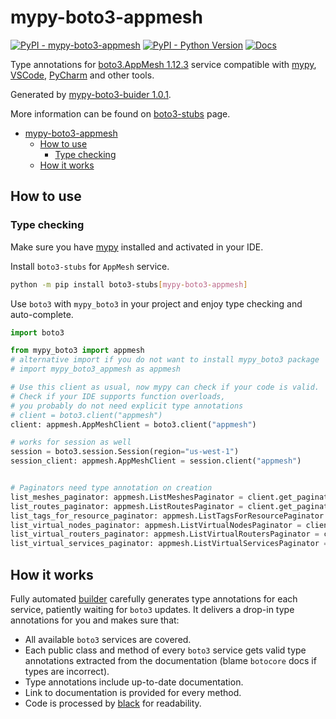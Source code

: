 # mypy-boto3-appmesh

[![PyPI - mypy-boto3-appmesh](https://img.shields.io/pypi/v/mypy-boto3-appmesh.svg?color=blue)](https://pypi.org/project/mypy-boto3-appmesh)
[![PyPI - Python Version](https://img.shields.io/pypi/pyversions/mypy-boto3-appmesh.svg?color=blue)](https://pypi.org/project/mypy-boto3-appmesh)
[![Docs](https://img.shields.io/readthedocs/mypy-boto3-builder.svg?color=blue)](https://mypy-boto3-builder.readthedocs.io/)

Type annotations for
[boto3.AppMesh 1.12.3](https://boto3.amazonaws.com/v1/documentation/api/1.12.3/reference/services/appmesh.html#AppMesh) service
compatible with [mypy](https://github.com/python/mypy), [VSCode](https://code.visualstudio.com/),
[PyCharm](https://www.jetbrains.com/pycharm/) and other tools.

Generated by [mypy-boto3-buider 1.0.1](https://github.com/vemel/mypy_boto3_builder).

More information can be found on [boto3-stubs](https://pypi.org/project/boto3-stubs/) page.

- [mypy-boto3-appmesh](#mypy-boto3-appmesh)
  - [How to use](#how-to-use)
    - [Type checking](#type-checking)
  - [How it works](#how-it-works)

## How to use

### Type checking

Make sure you have [mypy](https://github.com/python/mypy) installed and activated in your IDE.

Install `boto3-stubs` for `AppMesh` service.

```bash
python -m pip install boto3-stubs[mypy-boto3-appmesh]
```

Use `boto3` with `mypy_boto3` in your project and enjoy type checking and auto-complete.

```python
import boto3

from mypy_boto3 import appmesh
# alternative import if you do not want to install mypy_boto3 package
# import mypy_boto3_appmesh as appmesh

# Use this client as usual, now mypy can check if your code is valid.
# Check if your IDE supports function overloads,
# you probably do not need explicit type annotations
# client = boto3.client("appmesh")
client: appmesh.AppMeshClient = boto3.client("appmesh")

# works for session as well
session = boto3.session.Session(region="us-west-1")
session_client: appmesh.AppMeshClient = session.client("appmesh")


# Paginators need type annotation on creation
list_meshes_paginator: appmesh.ListMeshesPaginator = client.get_paginator("list_meshes")
list_routes_paginator: appmesh.ListRoutesPaginator = client.get_paginator("list_routes")
list_tags_for_resource_paginator: appmesh.ListTagsForResourcePaginator = client.get_paginator("list_tags_for_resource")
list_virtual_nodes_paginator: appmesh.ListVirtualNodesPaginator = client.get_paginator("list_virtual_nodes")
list_virtual_routers_paginator: appmesh.ListVirtualRoutersPaginator = client.get_paginator("list_virtual_routers")
list_virtual_services_paginator: appmesh.ListVirtualServicesPaginator = client.get_paginator("list_virtual_services")
```

## How it works

Fully automated [builder](https://github.com/vemel/mypy_boto3_builder) carefully generates
type annotations for each service, patiently waiting for `boto3` updates. It delivers
a drop-in type annotations for you and makes sure that:

- All available `boto3` services are covered.
- Each public class and method of every `boto3` service gets valid type annotations
  extracted from the documentation (blame `botocore` docs if types are incorrect).
- Type annotations include up-to-date documentation.
- Link to documentation is provided for every method.
- Code is processed by [black](https://github.com/psf/black) for readability.